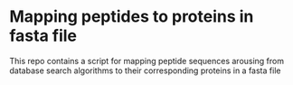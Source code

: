 # Mapping peptides to proteins in fasta file
This repo contains a script for mapping peptide sequences arousing from database search algorithms to their corresponding proteins in a fasta file 
